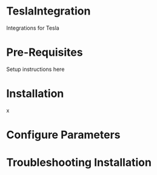 # TeslaIntegration
Integrations for Tesla

# Pre-Requisites
Setup instructions here

# Installation
x

# Configure Parameters


# Troubleshooting Installation
